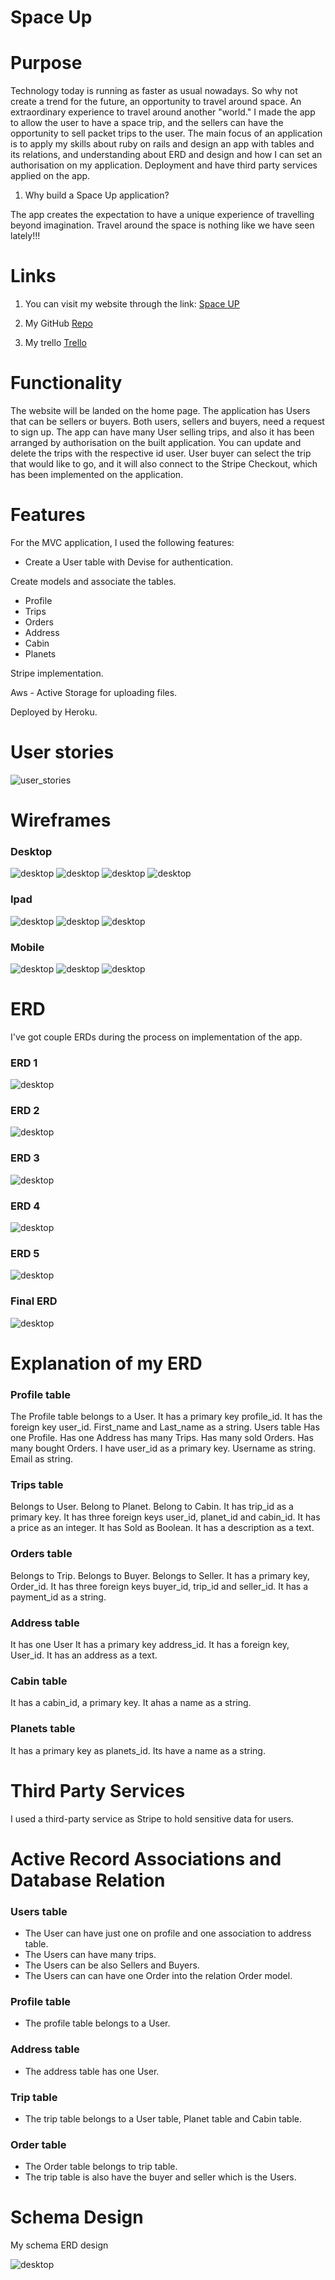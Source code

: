 # Space Up

# Purpose

Technology today is running as faster as usual nowadays. So why not create a trend for the future, an opportunity to travel around space. An extraordinary experience to travel around another "world." I made the app to allow the user to have a space trip, and the sellers can have the opportunity to sell packet trips to the user.
The main focus of an application is to apply my skills about ruby on rails and design an app with tables and its relations, and understanding about ERD and design and how I can set an authorisation on my application.
Deployment and have third party services applied on the app.



1. Why build a Space Up application?

The app creates the expectation to have a unique experience of travelling beyond imagination. Travel around the space is nothing like we have seen lately!!! 

# Links

1. You can visit my website through the link: [Space UP](https://space-up.herokuapp.com)

1. My GitHub [Repo](https://github.com/NatachaBartu/space-up)

1. My trello [Trello](https://trello.com/b/dyHHSg9z/marketplace-project)

# Functionality 

The website will be landed on the home page.
The application has Users that can be sellers or buyers. 
Both users, sellers and buyers, need a request to sign up.
The app can have many User selling trips, and also it has been arranged by authorisation on the built application. You can update and delete the trips with the respective id user.
User buyer can select the trip that would like to go, and it will also connect to the Stripe Checkout, which has been implemented on the application.

# Features

For the MVC application, I used the following features:
- Create a User table with Devise for authentication.

Create models and associate the tables. 
- Profile
- Trips
- Orders
- Address
- Cabin 
- Planets

Stripe implementation.

Aws -  Active Storage for uploading files.

Deployed by Heroku.

# User stories
![user_stories](docs/user_stories/user_stories.png)
# Wireframes

### Desktop
![desktop](docs/wireframes/desktop/desktop_1.png)
![desktop](docs/wireframes/desktop/desktop_2.png)
![desktop](docs/wireframes/desktop/desktop_3.png)
![desktop](docs/wireframes/desktop/desktop_4.png)

### Ipad
![desktop](docs/wireframes/ipad/ipad_1.png)
![desktop](docs/wireframes/ipad/ipad_2.png)
![desktop](docs/wireframes/ipad/ipad_3.png)

### Mobile
![desktop](docs/wireframes/mobile/mobile_1.png)
![desktop](docs/wireframes/mobile/mobile_2.png)
![desktop](docs/wireframes/mobile/mobile_3.png)

# ERD 

I've got couple ERDs during the process on implementation of the app.

### ERD 1
![desktop](docs/erd/ERD_1.png)

### ERD 2
![desktop](docs/erd/ERD_2.png)

### ERD 3
![desktop](docs/erd/ERD_3.png)

### ERD 4
![desktop](docs/erd/ERD_4.png)

### ERD 5
![desktop](docs/erd/ERD_5.png)

### Final ERD
![desktop](docs/erd/ERD_Marketplace.png)

# Explanation of my ERD

### Profile table
The Profile table belongs to a User.
It has a primary key profile_id.
It has the foreign key user_id.
First_name and Last_name as a string.
Users table
Has one Profile.
Has one Address has many Trips.
Has many sold Orders.
Has many bought Orders. 
I have user_id as a primary key.
Username as string.
Email as string.

### Trips table
Belongs to User.
Belong to Planet.
Belong to Cabin.
It has trip_id as a primary key.
It has three foreign keys user_id, planet_id and cabin_id.
It has a price as an integer.
It has Sold as Boolean.
It has a description as a text.

### Orders table
Belongs to Trip.
Belongs to Buyer.
Belongs to Seller.
It has a primary key, Order_id.
It has three foreign keys buyer_id, trip_id and seller_id.
It has a payment_id as a string.

### Address table
It has one User
It has a primary key address_id.
It has a foreign key, User_id.
It has an address as a text.

### Cabin table
It has a cabin_id, a primary key.
It ahas a name as a string.

### Planets table
It has a primary key as planets_id.
Its have a name as a string.
# Third Party Services

I used a third-party service as Stripe to hold sensitive data for users. 

# Active Record Associations and Database Relation
### Users table

- The User can have just one on profile and one association to address table.
- The Users can have many trips.
- The Users can be also Sellers and Buyers.
- The Users can can have one Order into the relation Order model.
### Profile table
- The profile table belongs to a User.

### Address table
- The address table has one User.

### Trip table
- The trip table belongs to a User table, Planet table and Cabin table.

### Order table
- The Order table belongs to trip table.
- The trip table is also have the buyer and seller which is the Users.
# Schema Design

My schema ERD design

![desktop](docs/erd/ERD_Marketplace.png)
